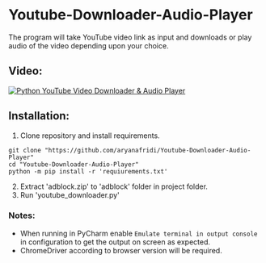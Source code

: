 # Youtube-Downloader-Audio-Player
The program will take YouTube video link as input and downloads or play audio of the video depending upon your choice.

## Video:
[![Python YouTube Video Downloader & Audio Player](https://img.youtube.com/vi/R_E1bD8G3S0/0.jpg)](https://www.youtube.com/watch?v=R_E1bD8G3S0)

## Installation:
1. Clone repository and install requirements.
```
git clone "https://github.com/aryanafridi/Youtube-Downloader-Audio-Player"
cd "Youtube-Downloader-Audio-Player"
python -m pip install -r 'requiurements.txt'
```
2. Extract 'adblock.zip' to 'adblock' folder in project folder.
3. Run 'youtube_downloader.py'

### Notes:
- When running in PyCharm enable ```Emulate terminal in output console``` in configuration to get the output on screen as expected.
- ChromeDriver according to browser version will be required. 
